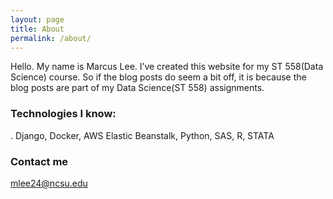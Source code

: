 ```yaml
---
layout: page
title: About
permalink: /about/
---
```


Hello. My name is Marcus Lee. I’ve created this website for my ST 558(Data Science) course. So if the blog posts do seem a bit off, it is because the blog posts are part of my Data Science(ST 558) assignments.

### Technologies I know:

. Django, Docker, AWS Elastic Beanstalk, Python, SAS, R, STATA

### Contact me

[mlee24@ncsu.edu](mailto:mlee24@ncsu.edu)
